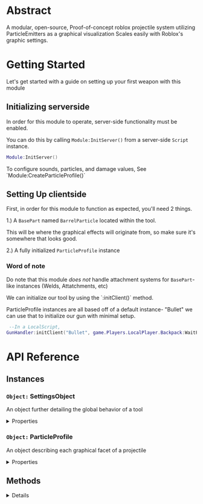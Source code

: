 # Abstract
 A modular, open-source, Proof-of-concept roblox projectile system utilizing ParticleEmitters as a graphical visualization
 Scales easily with Roblox's graphic settings.
 

# Getting Started

  Let's get started with a guide on setting up your first weapon with this module

## Initializing serverside
  <p>In order for this module to operate, server-side functionality must be enabled. </p>
  
  You can do this by calling `Module:InitServer()` from a server-side `Script` instance.
  
  ```lua
  Module:InitServer()
  ```
  <p>To configure sounds, particles, and damage values, See `Module:CreateParticleProfile()`</p>

## Setting Up clientside
<p> First, in order for this module to function as expected, you'll need 2 things.</p>

   1.) A `BasePart` named `BarrelParticle` located within the tool.
   
   <p>This will be where the graphical effects will originate from, so make sure it's somewhere that looks good.</p>
   
  2.) A fully initialized `ParticleProfile` instance

  ### Word of note
   Do note that this module *does not* handle attachment systems for `BasePart`-like instances (Welds,  Attatchments, etc)

  <p>We can initialize our tool by using the `:initClient()` method.</p>
  <p> ParticleProfile instances are all based off of a default instance- "Bullet" we can use that to initialize our gun with minimal setup.</p>
  
  ```lua
   --In a LocalScript,
  GunHandler:initClient("Bullet", game.Players.LocalPlayer.Backpack:WaitForChild("ExampleGunLocation"))
  ```
  

  
# API Reference

## Instances

### `Object:` SettingsObject
<p> An object further detailing the global behavior of a tool </p>
<details>
<summary>Properties</summary>
 
  `String:` Tool
   <p>The `Tool` or `HopperBin` being used with this SettingsObject</p>

  `Bool:` Auto
    <p>Whether or not the tool requires additional mouseclicks to fire consecutively</p>

  `Number:` MaxAmmo
     <p>The max amount of shots before the user must "reload"</p>

  `Number:` Ammo
    <p>The amount of ammo currently in the clip/magazine, usually set the same as MaxAmmo</p>
  
  `Number:` Stored
    <p>The pool of ammo the weapon "reloads" from. When reloading, `MaxAmmo` is subtracted from `Stored`, and `Ammo` is set to `MaxAmmo`</p>
  
  `Number:` FireRate
   <p> The amound of time in seconds after firing until the tool can be fired again</p>
  
  `Number:` Spread
   <p> Hidden. Indicates the probabilic accuracy of the tool. Increases by `BulletSpread` every time the tool is fired, and returns to 0 after `CoolDown` seconds</p>

  `Number:` CoolDown
    <p>The amount of time in seconds after firing where `Spread` returns to the minimum value</p>

  `Number:` MaxSpread
   <p> The maximum value `Spread` can reach</p>
  
  `Number:` Burst
   <p> The number of projectiles per click.</p>
  
  `Number:` BulletSpread
    <p>The amount `Spread` increases by each time the tool is fired</p>
  
  `Bool:` Shotgun
   <p> Whether to operate in a shotgun-like fashion. `Burst` indicates how many projectiles to use per shot.</p>

  `String:` Particle
    <p>The name of the `ParticleProfile` instance ued with the tool.</p>

  `Number:` Recoil
    <p>How intense the camera recoil effect is. Setting this to 0 will disable the camera recoil effect.</p>

  `String:` ReticleImage
    <p>A string in the format of an [Asset Link](https://create.roblox.com/docs/projects/assets) which would be the image of the UI reticle</p>

  `Number:`LastFIred
   <p> A number in the format of Lua's [os.clock](https://create.roblox.com/docs/reference/engine/libraries/os#clock) indicating the last time the tool was fired.</p>

  `Object:` Animations
    An object describing the animations that will play when a specific action is done.
    <details>
    <summary> Information </summary>
      `String:` Equip
       <p> A string in the format of an [Asset Link](https://create.roblox.com/docs/projects/assets) which would be an animation that would play while the weapon is equipped.</p>
      `String:` Fire
       <p> A string in the format of an [Asset Link](https://create.roblox.com/docs/projects/assets) which would be an animation that would play when the weapon is fired. </p>
      `String:` Reload
        <p>A string in the format of an [Asset Link](https://create.roblox.com/docs/projects/assets) which would be an animation that would play when the weapon is reloaded. </p>

</details>
</details>


### `Object:` ParticleProfile
<p> An object describing each graphical facet of a projectile </p>

<details>
<summary> Properties </summary>

`Object:` PrimaryParticle
<p>This property describes the "projectile" which would be "fired" from the tool. This object has properties analogous to Roblox's [ParticleEmitter](https://create.roblox.com/docs/reference/engine/classes/ParticleEmitter)</p>

`Object:` SecondaryParticle
<p> This property describes the "muzzle flash" which would be centered around the barrel of the tool. This object has properties analogous to Roblox's [ParticleEmitter](https://create.roblox.com/docs/reference/engine/classes/ParticleEmitter)</p>

`Object:` PointLight
<p>This property describes the PointLight which would flash when the tool is "fired".  This object has properties analogous to Roblox's [PointLight](https://create.roblox.com/docs/reference/engine/classes/PointLight) </p>

`SettingsObject:` LocalSettings
<p>This property contains a `SettingsObject` instance, which dictates multiple aspects of the weapon using the ParticleProfile Instance</p>

`Number:` Damage
<p>How much damage each particle does to players</p>

`Object:` Sound
 <p>This property defines what sounds will play when using this particle.</p>
 <details>
  <summary>Properties</summary>

  `Table:` ricochet
    <p> A `String` table of roblox [Asset Links](https://create.roblox.com/docs/projects/assets) listing sounds that will play when a particle hits a non-player object</p>
  
  `Table:` impact
   <p> A `String` table of roblox [Asset Links](https://create.roblox.com/docs/projects/assets) listing sounds that will play when a particle hits a player object</p>

  `String:` fire
    <p> A roblox [Asset Link](https://create.roblox.com/docs/projects/assets) of a sound that will play when a tool utilizing this particle "fires" </p>

  `String:` reload
    <p>A roblox [Asset Link](https://create.roblox.com/docs/projects/assets) of a sound that will play when a tool utilizing this particle "reloads"</p>
    </details>

  `String:`LocalSettings
   <p> a SettingsObject describing additional behavior for the tool using this ParticleObject </p>

</details>


## Methods
<details>

  

 ### `ParticleProfile:` CreateParticleProfile(`String:` name)
    Returns a new ParticleProfile instance

###  `void:` InitServer()
    Initializes the server listener.
    Must be called from a `Script` instance for this module to function.

 ### `void:` initClient(`String:` Particle, `Variant`: Tool)
   Initializes the client, using the ParticleProfile instance named `Particle` and using the `Tool` or `HopperBin` instance `Tool`

</details>













 

